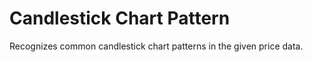 # Candlestick Chart Pattern

Recognizes common candlestick chart patterns in the given price data.

